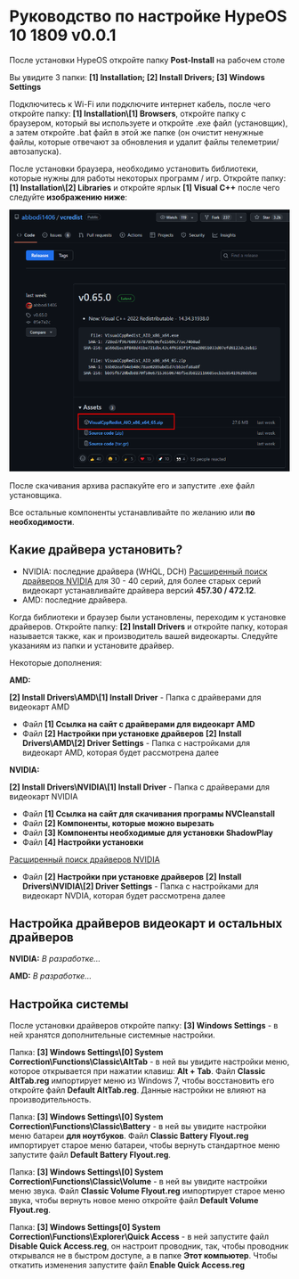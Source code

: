 # Руководство по настройке HypeOS 10 1809 v0.0.1
После установки HypeOS откройте папку **Post-Install** на рабочем столе

Вы увидите 3 папки: **[1] Installation; [2] Install Drivers; [3] Windows Settings**

Подключитесь к Wi-Fi или подключите интернет кабель, после чего откройте папку: **[1] Installation\\[1] Browsers**, откройте папку с браузером, который вы используете и откройте .exe файл (установщик), а затем откройте .bat файл в этой же папке (он очистит ненужные файлы, которые отвечают за обновления и удалит файлы телеметрии/автозапуска).

После установки браузера, необходимо установить библиотеки, которые нужны для работы некоторых программ / игр. Откройте папку: **[1] Installation\\[2] Libraries** и откройте ярлык **[1] Visual C++** после чего следуйте **изображению ниже**:

![CPP!](/media/c-plus-plus.png)

После скачивания архива распакуйте его и запустите .exe файл установщика.

Все остальные компоненты устанавливайте по желанию или **по необходимости**.

## Какие драйвера установить?
- NVIDIA: последние драйвера (WHQL, DCH) [Расширенный поиск драйверов NVIDIA](https://www.nvidia.com/Download/Find.aspx) для 30 - 40 серий, для более старых серий видеокарт устанавливайте драйвера версий **457.30 / 472.12**.
- AMD: последние драйвера.

Когда библиотеки и браузер были установлены, переходим к установке драйверов. Откройте папку: **[2] Install Drivers** и откройте папку, которая называется также, как и производитель вашей видеокарты. Следуйте указаниям из папки и установите драйвер.

Некоторые дополнения:

**AMD:**

**[2] Install Drivers\\AMD\\[1] Install Driver** - Папка с драйверами для видеокарт AMD
- Файл **[1] Ссылка на сайт с драйверами для видеокарт AMD**
- Файл **[2] Настройки при установке драйверов**
**[2] Install Drivers\\AMD\\[2] Driver Settings** - Папка с настройками для видеокарт AMD, которая будет рассмотрена далее

**NVIDIA:**

**[2] Install Drivers\\NVIDIA\\[1] Install Driver** - Папка с драйверами для видеокарт NVIDIA
- Файл **[1] Ссылка на сайт для скачивания програмы NVCleanstall**
- Файл **[2] Компоненты, которые можно вырезать**
- Файл **[3] Компоненты необходимые для установки ShadowPlay**
- Файл **[4] Настройки установки**

[Расширенный поиск драйверов NVIDIA](https://www.nvidia.com/Download/Find.aspx) 

- Файл **[2] Настройки при установке драйверов**
**[2] Install Drivers\\NVIDIA\\[2] Driver Settings** - Папка с настройками для видеокарт NVDIA, которая будет рассмотрена далее

## Настройка драйверов видеокарт и остальных драйверов
**NVIDIA:**
*В разработке...*

**AMD:**
*В разработке...*

## Настройка системы
После установки драйверов откройте папку: **[3] Windows Settings** - в ней хранятся дополнительные системные настройки.

Папка: **[3] Windows Settings\\[0] System Correction\\Functions\\Classic\\AltTab** - в ней вы увидите настройки меню, которое открывается при нажатии клавиш: **Alt + Tab**. Файл **Classic AltTab.reg** импортирует меню из Windows 7, чтобы восстановить его откройте файл **Default AltTab.reg**. Данные настройки не влияют на производительность.

Папка: **[3] Windows Settings\\[0] System Correction\\Functions\\Classic\\Battery** - в ней вы увидите настройки меню батареи **для ноутбуков**. Файл **Classic Battery Flyout.reg** импортирует старое меню батареи, чтобы вернуть стандартное меню запустите файл **Default Battery Flyout.reg**.

Папка: **[3] Windows Settings\\[0] System Correction\\Functions\\Classic\\Volume** - в ней вы увидите настройки меню звука. Файл **Classic Volume Flyout.reg** импортирует старое меню звука, чтобы вернуть новое меню откройте файл **Default Volume Flyout.reg**.

Папка: **[3] Windows Settings\[0] System Correction\Functions\Explorer\Quick Access** - в ней запустите файл **Disable Quick Access.reg**, он настроит проводник, так, чтобы проводник открывался не в быстром доступе, а в папке **Этот компьютер**. Чтобы откатить изменения запустите файл **Enable Quick Access.reg**
